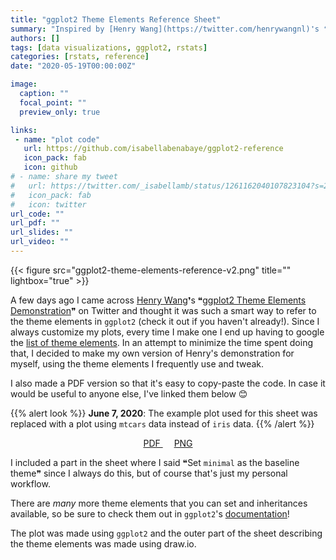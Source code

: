 ```yaml
---
title: "ggplot2 Theme Elements Reference Sheet"
summary: "Inspired by [Henry Wang](https://twitter.com/henrywangnl)❜s ❝[ggplot2 Theme Elements Demonstration](https://henrywang.nl/ggplot2-theme-elements-demonstration/)❞, I created one for myself displaying all of the elements I frequently use and always google. Feel free to download and use it as well!"
authors: []
tags: [data visualizations, ggplot2, rstats]
categories: [rstats, reference]
date: "2020-05-19T00:00:00Z"

image:
  caption: ""
  focal_point: ""
  preview_only: true

links:
 - name: "plot code"
   url: https://github.com/isabellabenabaye/ggplot2-reference
   icon_pack: fab
   icon: github
# - name: share my tweet
#   url: https://twitter.com/_isabellamb/status/1261162040107823104?s=20
#   icon_pack: fab
#   icon: twitter
url_code: ""
url_pdf: ""
url_slides: ""
url_video: ""
---
```

{{< figure src="ggplot2-theme-elements-reference-v2.png" title="" lightbox="true" >}}

A few days ago I came across [Henry Wang](https://twitter.com/henrywangnl)❜s ❝[ggplot2 Theme Elements Demonstration](https://henrywang.nl/ggplot2-theme-elements-demonstration/)❞ on Twitter and thought it was such a smart way to refer to the theme elements in `ggplot2` (check it out if you haven't already!). Since I always customize my plots, every time I make one I end up having to google the [list of theme elements](https://ggplot2.tidyverse.org/reference/theme.html). In an attempt to minimize the time spent doing that, I decided to make my own version of Henry's demonstration for myself, using the theme elements I frequently use and tweak.

I also made a PDF version so that it's easy to copy-paste the code. In case it would be useful to anyone else, I've linked them below 😊

{{% alert look %}}
**June 7, 2020**: 
The example plot used for this sheet was replaced with a plot using `mtcars` data instead of `iris` data.
{{% /alert %}} 

<center>
<p class="btn-articles"><a href="/files/ggplot2-theme-elements-reference-v2.pdf" class="btn btn-articles"><i class="fas fa-arrow-circle-down pr-1" aria-hidden="true"></i> PDF </a> &emsp;
<a href="/files/ggplot2-theme-elements-reference-v2.png" class="btn btn-articles"><i class="fas fa-arrow-circle-down pr-1" aria-hidden="true"></i> PNG </a>
</p></i>
</center>

I included a part in the sheet where I said ❝Set `minimal` as the baseline theme❞ since I always do this, but of course that's just my personal workflow.

There are *many* more theme elements that you can set and inheritances available, so be sure to check them out in `ggplot2`'s [documentation](https://ggplot2.tidyverse.org/reference/theme.html)!

The plot was made using `ggplot2` and the outer part of the sheet describing the theme elements was made using draw.io.